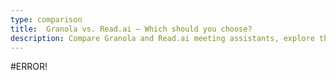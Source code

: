 ```yaml
---
type: comparison
title:  Granola vs. Read.ai – Which should you choose?
description: Compare Granola and Read.ai meeting assistants, explore their key features, pricing, and discover Circleback as an alternative solution for meeting management.
---
```


#ERROR!